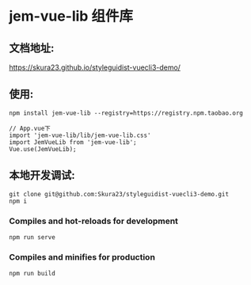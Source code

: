# jem-vue-lib 组件库

## 文档地址: 
https://skura23.github.io/styleguidist-vuecli3-demo/

## 使用:

```
npm install jem-vue-lib --registry=https://registry.npm.taobao.org

// App.vue下
import 'jem-vue-lib/lib/jem-vue-lib.css'
import JemVueLib from 'jem-vue-lib';
Vue.use(JemVueLib);
```


## 本地开发调试:

```
git clone git@github.com:Skura23/styleguidist-vuecli3-demo.git
npm i
```
### Compiles and hot-reloads for development

```
npm run serve
```

### Compiles and minifies for production

```
npm run build
```

